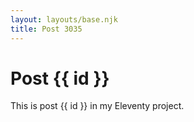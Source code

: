 ```yaml
---
layout: layouts/base.njk
title: Post 3035
---
```


# Post {{ id }}

This is post {{ id }} in my Eleventy project.

